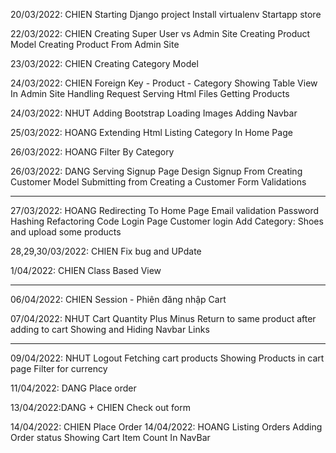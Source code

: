 20/03/2022: CHIEN
Starting Django project
Install virtualenv
Startapp store

22/03/2022: CHIEN
Creating Super User vs Admin Site
Creating Product Model
Creating Product From Admin Site

23/03/2022: CHIEN
Creating Category Model

24/03/2022: CHIEN
Foreign Key - Product - Category
Showing Table View In Admin Site
Handling Request
Serving Html Files
Getting Products

24/03/2022: NHUT
Adding Bootstrap
Loading Images
Adding Navbar

25/03/2022: HOANG
Extending Html
Listing Category In Home Page

26/03/2022: HOANG
Filter By Category

26/03/2022: DANG
Serving Signup Page
Design Signup From
Creating Customer Model
Submitting from
Creating a Customer
Form Validations

---------------------------------------------------

27/03/2022: HOANG 
Redirecting To Home Page
Email validation
Password Hashing
Refactoring Code
Login Page
Customer login
Add Category: Shoes and upload some products

28,29,30/03/2022: CHIEN
Fix bug and UPdate

1/04/2022: CHIEN
Class Based View

---------------------------------------------------

06/04/2022: CHIEN
Session - Phiên đăng nhập
Cart

07/04/2022: NHUT
Cart Quantity Plus Minus
Return to same product after adding to cart
Showing and Hiding Navbar Links

---------------------------------------------------

09/04/2022: NHUT
Logout
Fetching cart products 
Showing Products in cart page
Filter for currency 

11/04/2022: DANG
Place order 

13/04/2022:DANG + CHIEN
Check out form

14/04/2022: CHIEN
Place Order 
14/04/2022: HOANG
Listing Orders
Adding Order status
Showing Cart Item Count In NavBar
